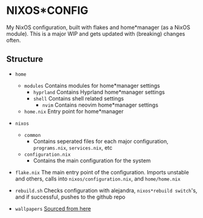 # NIXOS*CONFIG

My NixOS configuration, built with flakes and home*manager (as a NixOS module). This is a major WIP and gets updated with (breaking) changes often.

## Structure

* `home`
  * `modules`
    Contains modules for home*manager settings
    * `hyprland`
      Contains Hyprland home*manager settings
    * `shell`
      Contains shell related settings
      * `nvim`
        Contains neovim home*manager settings
  * `home.nix`
    Entry point for home*manager

* `nixos`
  * `common`
    * Contains seperated files for each major configuration, `programs.nix`, `services.nix`, etc
  * `configuration.nix`
    * Contains the main configuration for the system

* `flake.nix`
  The main entry point of the configuration. Imports unstable and others, calls into `nixos/configuration.nix`, and `home/home.nix`

* `rebuild.sh`
  Checks configuration with alejandra, `nixos*rebuild switch`'s, and if successful, pushes to the github repo

* `wallpapers`
  [Sourced from here](https://github.com/dharmx/walls/tree/main)
